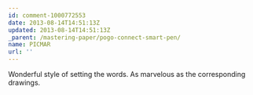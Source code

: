 ```yaml
---
id: comment-1000772553
date: 2013-08-14T14:51:13Z
updated: 2013-08-14T14:51:13Z
_parent: /mastering-paper/pogo-connect-smart-pen/
name: PICMAR
url: ''
---
```


Wonderful style of setting the words. As marvelous as the corresponding
drawings.
